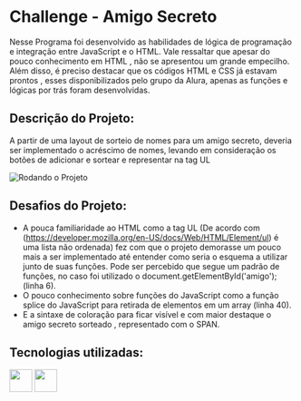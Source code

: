 # Challenge - Amigo Secreto

Nesse Programa foi desenvolvido as habilidades de lógica de programação e integração entre JavaScript e o HTML.
Vale ressaltar que apesar do pouco conhecimento em HTML , não se apresentou um grande empecilho.
Além disso, é preciso destacar que os códigos HTML e CSS já estavam prontos , esses disponibilizados pelo grupo da Alura, apenas as funções e lógicas por trás foram desenvolvidas.

## Descrição do Projeto:
A partir de uma layout de sorteio de nomes para um amigo secreto, deveria ser implementado o acréscimo de nomes, levando em consideração os botões de adicionar e sortear e representar na tag UL

![Rodando o Projeto](https://github.com/user-attachments/assets/f8f1c7d4-e75b-45eb-bd0c-8352ee9f3966)

## Desafios do Projeto:

- A pouca familiaridade ao HTML como a tag UL (De acordo com (https://developer.mozilla.org/en-US/docs/Web/HTML/Element/ul) é uma lista não ordenada) fez com que o projeto demorasse um pouco mais a ser implementado até entender como seria o esquema a utilizar junto de suas funções. Pode ser percebido que segue um padrão de funções, no caso foi utilizado o document.getElementById('amigo');(linha 6).
- O pouco conhecimento sobre funções do JavaScript como a função splice do JavaScript para retirada de elementos em um array (linha 40).
- E a sintaxe de coloração para ficar visível e com maior destaque o amigo secreto sorteado , representado com o SPAN.

## Tecnologias utilizadas:
  
<img src="https://cdn.jsdelivr.net/gh/devicons/devicon@latest/icons/html5/html5-original.svg" width="40" height="40" /> <img src="https://cdn.jsdelivr.net/gh/devicons/devicon@latest/icons/javascript/javascript-original.svg" width = "40" height ="40"/>
  

          
          

